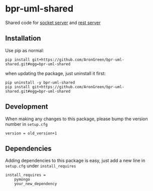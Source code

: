 # bpr-uml-shared

Shared code for [socket server](https://github.com/AronGreen/bpr-uml-socket-server) and [rest server](https://github.com/AronGreen/bpr-uml-rest-server)

## Installation

Use pip as normal:

`pip install git+https://github.com/AronGreen/bpr-uml-shared.git#egg=bpr-uml-shared`

when updating the package, just uninstall it first:

```
pip uninstall -y bpr-uml-shared
pip install git+https://github.com/AronGreen/bpr-uml-shared.git#egg=bpr-uml-shared

```



## Development

When making any changes to this package, please bump the version number in `setup.cfg`

```
version = old_version+1
```

## Dependencies

Adding dependencies to this package is easy, just add a new line in `setup.cfg` under `install_requires`

```
install_requires =
    pymongo
    your_new_dependency
```

